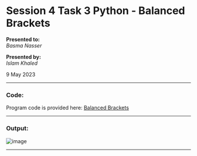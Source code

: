 # Session 4 Task 3 Python - Balanced Brackets

**Presented to:**    
_Basma Nasser_    

**Presented by:**   
_Islam Khaled_    

9 May 2023

-----------------------------------------
### Code:
Program code is provided here: [Balanced Brackets](https://github.com/eslamkhaled560/Sprints-Tasks/blob/main/6-%20Python/3-%20Balanced%20Brackets/main.py)

-----------------------------------------
### Output:

![image](https://github.com/eslamkhaled560/Sprints-Tasks/assets/54172897/6919e721-2a0a-43bb-bd6e-861c4e093ea0)

-----------------------------------------
